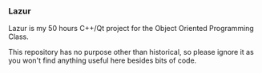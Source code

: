 ### Lazur

Lazur is my 50 hours C++/Qt project for the Object Oriented Programming Class.

This repository has no purpose other than historical, so please ignore it as you won't find anything useful here besides bits of code.
